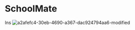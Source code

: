 # SchoolMate
Ins
![a2afefc4-30eb-4690-a367-dac924794aa6-modified](https://user-images.githubusercontent.com/118705076/226072295-1f4de18b-429e-4f48-b82d-c404be40562a.png)

